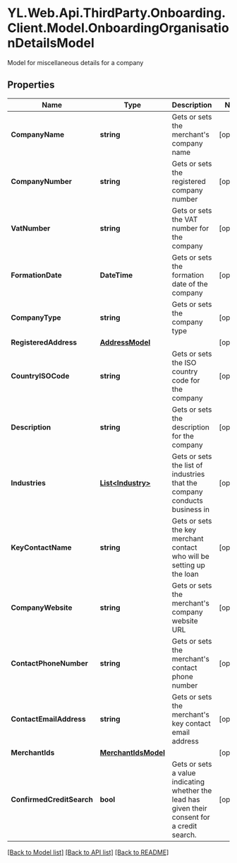 # YL.Web.Api.ThirdParty.Onboarding.Client.Model.OnboardingOrganisationDetailsModel
Model for miscellaneous details for a company
## Properties

Name | Type | Description | Notes
------------ | ------------- | ------------- | -------------
**CompanyName** | **string** | Gets or sets the merchant&#39;s company name | [optional] 
**CompanyNumber** | **string** | Gets or sets the registered company number | [optional] 
**VatNumber** | **string** | Gets or sets the VAT number for the company | [optional] 
**FormationDate** | **DateTime** | Gets or sets the formation date of the company | [optional] 
**CompanyType** | **string** | Gets or sets the company type | [optional] 
**RegisteredAddress** | [**AddressModel**](AddressModel.md) |  | [optional] 
**CountryISOCode** | **string** | Gets or sets the ISO country code for the company | [optional] 
**Description** | **string** | Gets or sets the description for the company | [optional] 
**Industries** | [**List&lt;Industry&gt;**](Industry.md) | Gets or sets the list of industries that the company conducts business in | [optional] 
**KeyContactName** | **string** | Gets or sets the key merchant contact who will be setting up the loan | [optional] 
**CompanyWebsite** | **string** | Gets or sets the merchant&#39;s company website URL | [optional] 
**ContactPhoneNumber** | **string** | Gets or sets the merchant&#39;s contact phone number | [optional] 
**ContactEmailAddress** | **string** | Gets or sets the merchant&#39;s key contact email address | [optional] 
**MerchantIds** | [**MerchantIdsModel**](MerchantIdsModel.md) |  | [optional] 
**ConfirmedCreditSearch** | **bool** | Gets or sets a value indicating whether the lead has given their consent for a credit search. | [optional] 

[[Back to Model list]](../README.md#documentation-for-models) [[Back to API list]](../README.md#documentation-for-api-endpoints) [[Back to README]](../README.md)

